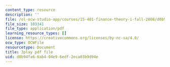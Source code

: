 ```yaml
---
content_type: resource
description: ''
file: /ol-ocw-studio-app/courses/15-401-finance-theory-i-fall-2008/d0b94fa66ab404e96edf2eca03b9d94e_ZWKnK9LIETA.pdf
file_size: 103341
file_type: application/pdf
learning_resource_types: []
license: https://creativecommons.org/licenses/by-nc-sa/4.0/
ocw_type: OCWFile
resourcetype: Document
title: 3play pdf file
uid: d0b94fa6-6ab4-04e9-6edf-2eca03b9d94e
---
```

